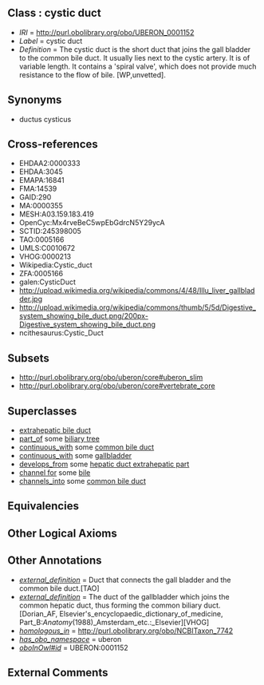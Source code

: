 
## Class : cystic duct

 * *IRI* = http://purl.obolibrary.org/obo/UBERON_0001152
 * *Label* = cystic duct
 * *Definition* = The cystic duct is the short duct that joins the gall bladder to the common bile duct. It usually lies next to the cystic artery. It is of variable length. It contains a 'spiral valve', which does not provide much resistance to the flow of bile. [WP,unvetted].

## Synonyms

 * ductus cysticus

## Cross-references

 * EHDAA2:0000333
 * EHDAA:3045
 * EMAPA:16841
 * FMA:14539
 * GAID:290
 * MA:0000355
 * MESH:A03.159.183.419
 * OpenCyc:Mx4rveBeC5wpEbGdrcN5Y29ycA
 * SCTID:245398005
 * TAO:0005166
 * UMLS:C0010672
 * VHOG:0000213
 * Wikipedia:Cystic_duct
 * ZFA:0005166
 * galen:CysticDuct
 * http://upload.wikimedia.org/wikipedia/commons/4/48/Illu_liver_gallbladder.jpg
 * http://upload.wikimedia.org/wikipedia/commons/thumb/5/5d/Digestive_system_showing_bile_duct.png/200px-Digestive_system_showing_bile_duct.png
 * ncithesaurus:Cystic_Duct

## Subsets

 * http://purl.obolibrary.org/obo/uberon/core#uberon_slim
 * http://purl.obolibrary.org/obo/uberon/core#vertebrate_core

## Superclasses

 * [extrahepatic bile duct](../../UBERON/03/UBERON_0003703.md)
 * [part_of](../../BFO/50/BFO_0000050.md) some [biliary tree](../../UBERON/73/UBERON_0001173.md)
 * [continuous_with](../../FMA/72/FMA_85972.md) some [common bile duct](../../UBERON/74/UBERON_0001174.md)
 * [continuous_with](../../FMA/72/FMA_85972.md) some [gallbladder](../../UBERON/10/UBERON_0002110.md)
 * [develops_from](../../RO/02/RO_0002202.md) some [hepatic duct extrahepatic part](../../UBERON/04/UBERON_0005604.md)
 * [channel for](../../core#channel/or/core#channel_for.md) some [bile](../../UBERON/70/UBERON_0001970.md)
 * [channels_into](../../core#channels/to/core#channels_into.md) some [common bile duct](../../UBERON/74/UBERON_0001174.md)

## Equivalencies


## Other Logical Axioms


## Other Annotations

 * *[external_definition](../../UBPROP/01/UBPROP_0000001.md)* = Duct that connects the gall bladder and the common bile duct.[TAO]
 * *[external_definition](../../UBPROP/01/UBPROP_0000001.md)* = The duct of the gallbladder which joins the common hepatic duct, thus forming the common biliary duct. [Dorian_AF, Elsevier's_encyclopaedic_dictionary_of_medicine, Part_B:_Anatomy_(1988)_Amsterdam_etc.:_Elsevier][VHOG]
 * *[homologous_in](../../core#homologous/in/core#homologous_in.md)* = http://purl.obolibrary.org/obo/NCBITaxon_7742
 * *[has_obo_namespace](../../ce/oboInOwl#hasOBONamespace.md)* = uberon
 * *[oboInOwl#id](../../id/oboInOwl#id.md)* = UBERON:0001152

## External Comments

